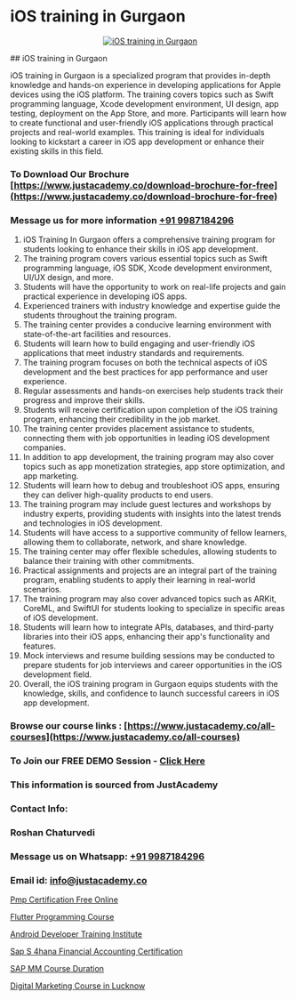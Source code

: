 # iOS training in Gurgaon

<p align="center">
  <a href="https://justacademy.co/course-detail/ios-training">
    <img src="https://justacademy.co/storage2/course_image/1676636008_course_image.webp" alt="iOS training in Gurgaon">
  </a>
</p>
## iOS training in Gurgaon

iOS training in Gurgaon is a specialized program that provides in-depth knowledge and hands-on experience in developing applications for Apple devices using the iOS platform. The training covers topics such as Swift programming language, Xcode development environment, UI design, app testing, deployment on the App Store, and more. Participants will learn how to create functional and user-friendly iOS applications through practical projects and real-world examples. This training is ideal for individuals looking to kickstart a career in iOS app development or enhance their existing skills in this field.
### To Download Our Brochure [https://www.justacademy.co/download-brochure-for-free](https://www.justacademy.co/download-brochure-for-free)
### Message us for more information [+91 9987184296](https://api.whatsapp.com/send?phone=919987184296)
1) iOS Training In Gurgaon offers a comprehensive training program for students looking to enhance their skills in iOS app development.
2) The training program covers various essential topics such as Swift programming language, iOS SDK, Xcode development environment, UI/UX design, and more.
3) Students will have the opportunity to work on real-life projects and gain practical experience in developing iOS apps.
4) Experienced trainers with industry knowledge and expertise guide the students throughout the training program.
5) The training center provides a conducive learning environment with state-of-the-art facilities and resources.
6) Students will learn how to build engaging and user-friendly iOS applications that meet industry standards and requirements.
7) The training program focuses on both the technical aspects of iOS development and the best practices for app performance and user experience.
8) Regular assessments and hands-on exercises help students track their progress and improve their skills.
9) Students will receive certification upon completion of the iOS training program, enhancing their credibility in the job market.
10) The training center provides placement assistance to students, connecting them with job opportunities in leading iOS development companies.
11) In addition to app development, the training program may also cover topics such as app monetization strategies, app store optimization, and app marketing.
12) Students will learn how to debug and troubleshoot iOS apps, ensuring they can deliver high-quality products to end users.
13) The training program may include guest lectures and workshops by industry experts, providing students with insights into the latest trends and technologies in iOS development.
14) Students will have access to a supportive community of fellow learners, allowing them to collaborate, network, and share knowledge.
15) The training center may offer flexible schedules, allowing students to balance their training with other commitments.
16) Practical assignments and projects are an integral part of the training program, enabling students to apply their learning in real-world scenarios.
17) The training program may also cover advanced topics such as ARKit, CoreML, and SwiftUI for students looking to specialize in specific areas of iOS development.
18) Students will learn how to integrate APIs, databases, and third-party libraries into their iOS apps, enhancing their app's functionality and features.
19) Mock interviews and resume building sessions may be conducted to prepare students for job interviews and career opportunities in the iOS development field.
20) Overall, the iOS training program in Gurgaon equips students with the knowledge, skills, and confidence to launch successful careers in iOS app development.

### Browse our course links : [https://www.justacademy.co/all-courses](https://www.justacademy.co/all-courses) 
### To Join our FREE DEMO Session - [Click Here](https://www.justacademy.co/register-for-course-demo)


### This information is sourced from JustAcademy
### Contact Info:
### Roshan Chaturvedi
### Message us on Whatsapp: [+91 9987184296](https://api.whatsapp.com/send?phone=919987184296)
### Email id: [info@justacademy.co](mailto:info@justacademy.co)
                
[Pmp Certification Free Online](https://www.linkedin.com/pulse/pmp-certification-free-online-software-training-sunnyvale-0xmzc?trackingId=iaafqqyi%2FIvJwqx8AK%2BKVQ%3D%3D&lipi=urn%3Ali%3Apage%3Ad_flagship3_company_admin%3BPMbi7PJsSrOfOFf5jCv3gg%3D%3D)

[Flutter Programming Course](https://www.linkedin.com/pulse/flutter-programming-course-justacademy-thane-nxrqc/)

[Android Developer Training Institute](https://medium.com/@prempja40/android-developer-training-institute-34bcaca691c1)

[Sap S 4hana Financial Accounting Certification](https://medium.com/@sagarawat89/sap-s-4hana-financial-accounting-certification-01d1ef905815)

[SAP MM Course Duration](https://justacademyin.github.io/Articles/SAP-MM-Course-Duration)

[Digital Marketing Course in Lucknow](https://justacademyin.github.io/justacademy/digital-marketing-course-in-lucknow)

